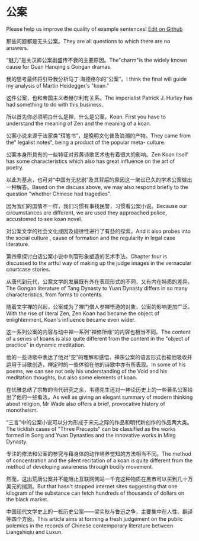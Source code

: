 # 公案

Please help us improve the quality of example sentences! [Edit on Github](https://github.com/jiyushe/jiyu-example-sentence-source/blob/main/chinese/gongan_1.md)

<p><span class="chinese">那些问题都是无头公案。</span><span class="english">They are all questions to which there are no answers.</span></p>

<p><span class="chinese">“魅力”是关汉卿公案剧盛传不衰的主要原因。</span><span class="english">The"charm"is the widely known cause for Guan Hanqing s Gongan dramas.</span></p>

<p><span class="chinese">我的思考最终将引导我分析马丁·海德格尔的“公案”。</span><span class="english">I think the final will guide my analysis of Martin Heidegger's "koan."</span></p>

<p><span class="chinese">这件公案，也和帝国主义者赫尔利有关系。</span><span class="english">The imperialist Patrick J. Hurley has had something to do with this business.</span></p>

<p><span class="chinese">所以首先你必须明白什么是禅，什么是公案。</span><span class="english">Koan. First you have to understand the meaning of Zen and the meaning of a koan.</span></p>

<p><span class="chinese">公案小说来源于法家类“珥笔书”，是晚明文化普及浪潮的产物。</span><span class="english">They came from the" legalist notes", being a product of the popular meta- culture.</span></p>

<p><span class="chinese">公案本身所具有的一些特征对苏黄诗歌艺术也有着很大的影响。</span><span class="english">Zen Koan itself has some characteristics which also has great influence on the art of poetry.</span></p>

<p><span class="chinese">以此为基点，也可对“中国有无悲剧”及其背后的原因这一聚讼已久的学术公案做出一种解答。</span><span class="english">Based on the discuss above, we may also respond briefly to the question "whether Chinese had tragedies".</span></p>

<p><span class="chinese">因为我们的国情不一样，我们习惯有事找民警，习惯看公案小说。</span><span class="english">Because our circumstances are different, we are used they approached police, accustomed to see koan novel.</span></p>

<p><span class="chinese">对公案文学的社会文化成因及规律性进行了有益的探索。</span><span class="english">And it also probes into the social culture , cause of formation and the regularity in legal case literature.</span></p>

<p><span class="chinese">第四章探讨白话公案小说中判官形象塑造的艺术手法。</span><span class="english">Chapter four is discussed to the artful way of making up the judge images in the vernacular courtcase stories.</span></p>

<p><span class="chinese">从唐代到元代，公案文学的发展既有外在表现形式的不同，又有内在特质的差异。</span><span class="english">The Gongan literature of Tang Dynasty to Yuan Dynasty differs in so many characteristics, from forms to contents.</span></p>

<p><span class="chinese">随着文字禅的兴起，公案成为了禅门僧人参禅悟道的对象，公案的影响更加广泛。</span><span class="english">With the rise of literal Zen, Zen Koan had became the object of enlightenment, Koan's influence became even wider.</span></p>

<p><span class="chinese">这一系列公案的内容与动中禅一系列“禅修所缘”的内容也相当不同。</span><span class="english">The content of a series of koans is also quite different from the content in the "object of practice" in dynamic meditation.</span></p>

<p><span class="chinese">他的一些诗歌中表达了他对“空”的理解和感悟，禅宗公案的语言形式也被他吸收并运用于诗歌创造，禅定时的一些体验在他的诗歌中亦有所表现。</span><span class="english">In some of his poems, we can see not only his understanding of the Void and his meditation thoughts, but also some elements of koan.</span></p>

<p><span class="chinese">在优雅总结了宗教的当代研究之余，韦德先生还对一神论历史上的一些著名公案给出了他的一些看法。</span><span class="english">As well as giving an elegant summary of modern thinking about religion, Mr Wade also offers a brief, provocative history of monotheism.</span></p>

<p><span class="chinese">“三言”中的公案小说可以分为形成于宋元之际的作品和明代新创作的作品两大类。</span><span class="english">The ticklish cases of "Three Precepts" can be classified as the works formed in Song and Yuan Dynasties and the innovative works in Ming Dynasty.</span></p>

<p><span class="chinese">专注的修法和公案的参究与藉身体的动作培养觉知的方法相当不同。</span><span class="english">The method of concentration and the silent recitation of a koan is quite different from the method of developing awareness through bodily movement.</span></p>

<p><span class="chinese">然而，这出荒唐公案并不能阻止互联网网站一千克这种物质在黑市可以买到几十万美元的揣测。</span><span class="english">But that hasn't stopped internet sites suggesting that one kilogram of the substance can fetch hundreds of thousands of dollars on the black market.</span></p>

<p><span class="chinese">中国现代文学史上的一桩历史公案——梁实秋与鲁迅之争，主要集中在人性、翻译等四个方面。</span><span class="english">This article aims at forming a fresh judgement on the public polemics in the records of Chinese contemporary literature between Liangshiqiu and Luxun.</span></p>

